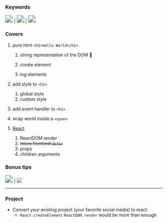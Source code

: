 ### Keywords

<img src="https://img.shields.io/badge/DOM-e95420" style="zoom:150%;" /> | <img src="https://img.shields.io/badge/React-d4e157" style="zoom:150%;" /> | <img src="https://img.shields.io/badge/HTML-f7df1e" style="zoom:150%;" />

### Covers

1. pure html `<h1>Hello World</h1>`

   1. string representation of the DOM 🌟

   2. create element

   3. log elements

2. add style to `<h1>`

   1. global style
   2. custom style

3. add event handler to `<h1>`
4. wrap world inside a `<span>`
5. [React](https://reactjs.org) 

   1. ReactDOM render
   2. ~~micro frontend `defer`~~
   3. props
   4. children arguments

### Bonus tips

<img src="https://img.shields.io/badge/accessibility-f7df1e" style="zoom:150%;" /> | <img src="https://shields.io/badge/formatter-prettier-white?logo=prettier&style=for-the-badge&color=f7b93e"> 

---

### Project

- Convert your existing project (your favorite social media) to react.
  -  `React.createElement` `ReactDOM.render` would be more than enough

